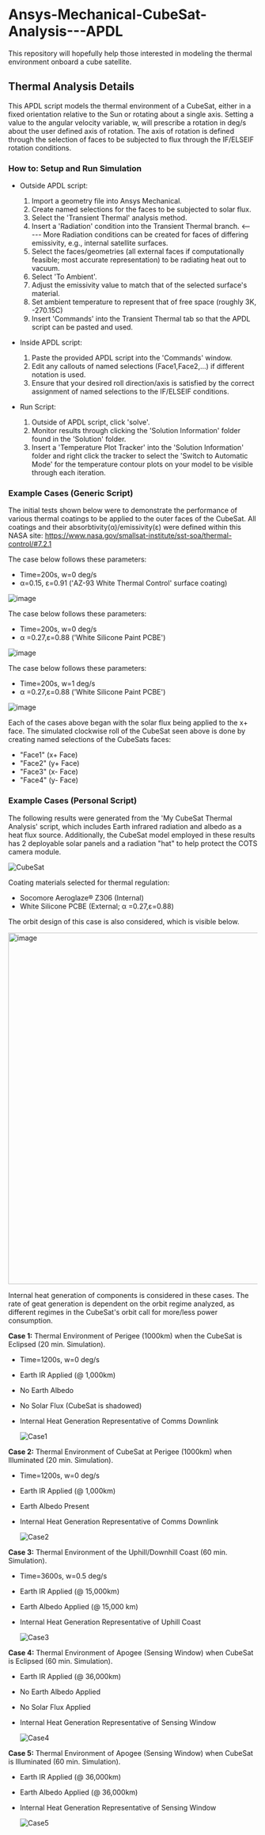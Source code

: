 # Ansys-Mechanical-CubeSat-Analysis---APDL
This repository will hopefully help those interested in modeling the thermal environment onboard a cube satellite.


## Thermal Analysis Details

This APDL script models the thermal environment of a CubeSat, either in a fixed orientation relative to the Sun or rotating about a single axis. Setting a value to the angular velocity variable, w, will prescribe a rotation in deg/s about the user defined axis of rotation. The axis of rotation is defined through the selection of faces to be subjected to flux through the IF/ELSEIF rotation conditions.

### How to: Setup and Run Simulation

- Outside APDL script:
  1. Import a geometry file into Ansys Mechanical.
  2. Create named selections for the faces to be subjected to solar flux.
  3. Select the 'Transient Thermal' analysis method.
  4. Insert a 'Radiation' condition into the Transient Thermal branch.  <----- More Radiation conditions can be created for faces of differing emissivity, e.g., internal satellite surfaces.
  5. Select the faces/geometries (all external faces if computationally feasible; most accurate representation) to be radiating heat out to vacuum.
  6. Select 'To Ambient'.
  7. Adjust the emissivity value to match that of the selected surface's material.
  8. Set ambient temperature to represent that of free space (roughly 3K, -270.15C)
  9. Insert 'Commands' into the Transient Thermal tab so that the APDL script can be pasted and used.

- Inside APDL script:
  1. Paste the provided APDL script into the 'Commands' window.
  2. Edit any callouts of named selections (Face1,Face2,...) if different notation is used.
  3. Ensure that your desired roll direction/axis is satisfied by the correct assignment of named selections to the IF/ELSEIF conditions.

- Run Script:
  1. Outside of APDL script, click 'solve'.
  2. Monitor results through clicking the 'Solution Information' folder found in the 'Solution' folder.
  3. Insert a 'Temperature Plot Tracker' into the 'Solution Information' folder and right click the tracker to select the 'Switch to Automatic Mode' for the temperature contour plots on your model to be visible through         each iteration.

### Example Cases (Generic Script)

The initial tests shown below were to demonstrate the performance of various thermal coatings to be applied to the outer faces of the CubeSat. All coatings and their absorbtivity(α)/emissivity(ε) were defined within this NASA site: https://www.nasa.gov/smallsat-institute/sst-soa/thermal-control/#7.2.1

The case below follows these parameters:
- Time=200s, w=0 deg/s
- α=0.15, ε=0.91 ('AZ-93 White Thermal Control' surface coating)

![image](https://github.com/user-attachments/assets/271a26e8-ecac-4d1e-ac43-1513d26898d4)

The case below follows these parameters:
- Time=200s, w=0 deg/s
- α =0.27,ε=0.88 ('White Silicone Paint PCBE')

![image](https://github.com/user-attachments/assets/ba66cdf8-3a1e-43a5-a995-27ac4c001a3e)

The case below follows these parameters:
- Time=200s, w=1 deg/s
- α =0.27,ε=0.88 ('White Silicone Paint PCBE')

![image](https://github.com/user-attachments/assets/96bdb219-325c-4dcd-8b69-b98c3c76b627)


Each of the cases above began with the solar flux being applied to the x+ face. The simulated clockwise roll of the CubeSat seen above is done by creating named selections of the CubeSats faces:
- "Face1" (x+ Face)
- "Face2" (y+ Face)
- "Face3" (x- Face)
- "Face4" (y- Face)


### Example Cases (Personal Script)

The following results were generated from the 'My CubeSat Thermal Analysis' script, which includes Earth infrared radiation and albedo as a heat flux source. Additionally, the CubeSat model employed in these results has 2 deployable solar panels and a radiation "hat" to help protect the COTS camera module.

   ![CubeSat](https://github.com/user-attachments/assets/7a8458a9-ffb1-42c3-8b21-b767d734f92a)

Coating materials selected for thermal regulation:
- Socomore Aeroglaze® Z306 (Internal)
- White Silicone PCBE (External; α =0.27,ε=0.88) 

The orbit design of this case is also considered, which is visible below.

  <img width="1258" height="710" alt="image" src="https://github.com/user-attachments/assets/0eeda3af-b05d-4d2d-869a-fb1064367bc0" />

Internal heat generation of components is considered in these cases. The rate of geat generation is dependent on the orbit regime analyzed, as different regimes in the CubeSat's orbit call for more/less power consumption. 

**Case 1:** Thermal Environment of Perigee (1000km) when the CubeSat is Eclipsed (20 min. Simulation). 
- Time=1200s, w=0 deg/s
- Earth IR Applied (@ 1,000km)​
- No Earth Albedo ​
- No Solar Flux (CubeSat is shadowed) ​
- Internal Heat Generation Representative of Comms Downlink


  ![Case1](https://github.com/user-attachments/assets/4380c6a4-9b48-473f-a5f0-777853e9aa21)


**Case 2:** Thermal Environment of CubeSat at Perigee (1000km) when Illuminated (20 min. Simulation).
- Time=1200s, w=0 deg/s
- Earth IR Applied (@ 1,000km)
- Earth Albedo Present
- Internal Heat Generation Representative of Comms Downlink

  ![Case2](https://github.com/user-attachments/assets/a1ab22df-5e97-4334-94b1-811ca0dbef00)


**Case 3:** Thermal Environment of the Uphill/Downhill Coast (60 min. Simulation).
- Time=3600s, w=0.5 deg/s
- Earth IR Applied (@ 15,000km)
- Earth Albedo Applied (@ 15,000 km)
- Internal Heat Generation Representative of Uphill Coast

  ![Case3](https://github.com/user-attachments/assets/9f581cf8-f93e-4e0b-b536-392cd162bc97)


**Case 4:** Thermal Environment of Apogee (Sensing Window) when CubeSat is Eclipsed (60 min. Simulation).
- Earth IR Applied (@ 36,000km)
- No Earth Albedo Applied
- No Solar Flux Applied
- Internal Heat Generation Representative of Sensing Window

  ![Case4](https://github.com/user-attachments/assets/e560affd-2511-4e7f-a9f9-b1d0ae248bb7)


**Case 5:** Thermal Environment of Apogee (Sensing Window) when CubeSat is Illuminated (60 min. Simulation).
- Earth IR Applied (@ 36,000km)
- Earth Albedo Applied (@ 36,000km)
- Internal Heat Generation Representative of Sensing Window

  ![Case5](https://github.com/user-attachments/assets/bbc4b83c-320c-48c0-8315-55241465ad9d)

